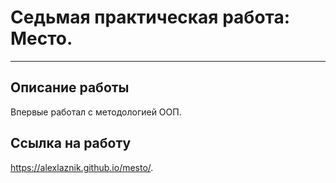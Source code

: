 # Седьмая практическая работа: Место.
------
## Описание работы
Впервые работал с методологией ООП.
## Ссылка на работу
https://alexlaznik.github.io/mesto/.
